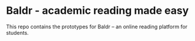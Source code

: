 Baldr - academic reading made easy
=====

This repo contains the prototypes for Baldr – an online reading platform for students.
